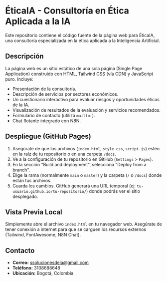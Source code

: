 # ÉticaIA - Consultoría en Ética Aplicada a la IA

Este repositorio contiene el código fuente de la página web para ÉticaIA, una consultoría especializada en la ética aplicada a la Inteligencia Artificial.

## Descripción

La página web es un sitio estático de una sola página (Single Page Application) construido con HTML, Tailwind CSS (vía CDN) y JavaScript puro. Incluye:

* Presentación de la consultoría.
* Descripción de servicios por sectores económicos.
* Un cuestionario interactivo para evaluar riesgos y oportunidades éticas de la IA.
* Visualización de resultados de la evaluación y servicios recomendados.
* Formulario de contacto (utiliza `mailto:`).
* Chat flotante integrado con N8N.

## Despliegue (GitHub Pages)

1.  Asegúrate de que los archivos (`index.html`, `style.css`, `script.js`) estén en la raíz de tu repositorio o en una carpeta `/docs`.
2.  Ve a la configuración de tu repositorio en GitHub (`Settings` > `Pages`).
3.  En la sección "Build and deployment", selecciona "Deploy from a branch".
4.  Elige la rama (normalmente `main` o `master`) y la carpeta (`/` o `/docs`) donde están tus archivos.
5.  Guarda los cambios. GitHub generará una URL temporal (ej: `tu-usuario.github.io/tu-repositorio/`) donde podrás ver el sitio desplegado.

## Vista Previa Local

Simplemente abre el archivo `index.html` en tu navegador web. Asegúrate de tener conexión a internet para que se carguen los recursos externos (Tailwind, FontAwesome, N8N Chat).

## Contacto

* **Correo:** ssolucionesdeia@gmail.com
* **Teléfono:** 3108688648
* **Ubicación:** Bogotá, Colombia
